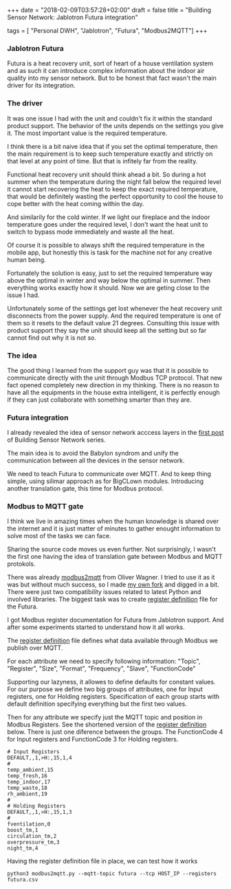 +++
date = "2018-02-09T03:57:28+02:00"
draft = false
title = "Building Sensor Network: Jablotron Futura integration"

tags = [ "Personal DWH", "Jablotron", "Futura", "Modbus2MQTT"]
+++

### Jablotron Futura
Futura is a heat recovery unit, sort of heart of a house ventilation system and as such it can introduce complex information about the indoor air quality into my sensor network. But to be honest that fact wasn't the main driver for its integration.

### The driver
It was one issue I had with the unit and couldn't fix it within the standard product support. The behavior of the units depends on the settings you give it. The most important value is the required temperature.

I think there is a bit naive idea that if you set the optimal temperature, then the main requirement is to keep such temperature exactly and strictly on that level at any point of time. But that is infitely far from the reality. 

Functional heat recovery unit should think ahead a bit. So during a hot summer when the temperature during the night fall below the required level it cannot start recovering the heat to keep the exact required temperature, that would be definitely wasting the perfect opportunity to cool the house to cope better with the heat coming within the day.

And similarily for the cold winter. If we light our fireplace and the indoor temperature goes under the required level, I don't want the heat unit to switch to bypass mode immediately and waste all the heat.

Of course it is possible to always shift the required temperature in the mobile app, but honestly this is task for the machine not for any creative human being. 

Fortunately the solution is easy, just to set the required temperature way above the optimal in winter and way below the optimal in summer. Then everything works exactly how it should. Now we are geting close to the issue I had.

Unfortunately some of the settings get lost whenever the heat recovery unit  disconnects from the power supply. And the required temperature is one of them so it resets to the default value 21 degrees. Consulting this issue with product support they say the unit should keep all the setting but so far cannot find out why it is not so. 

### The idea
The good thing I learned from the support guy was that it is possible to communicate directly with the unit through Modbus TCP protocol. That new fact opened completely new direction in my thinking. There is no reason to have all the equipments in the house extra intelligent, it is perfectly enough if they can just collaborate with something smarter than they are.

### Futura integration
I already revealed the idea of sensor network acccess layers in the [first post](/building-sensor-network-bc/) of Building Sensor Network series.  

The main idea is to avoid the Babylon syndrom and unify the communication between all the devices in the sensor network.

We need to teach Futura to communicate over MQTT. And to keep thing simple, using silimar approach as for BigCLown modules. Introducing another translation gate, this time for Modbus protocol.

### Modbus to MQTT gate
I think we live in amazing times when the human knowledge is shared over the internet and it is just matter of minutes to gather enought information to solve most of the tasks we can face.

Sharing the source code moves us even further. Not surprisingly, I wasn't the first one having the idea of translation gate between Modbus and MQTT protokols. 

There was already [modbus2mqtt](https://github.com/owagner/modbus2mqtt) from Oliver Wagner. I tried to use it as it was but without much success, so I made [my own fork](https://github.com/lubomirkamensky/modbus2mqtt) and digged in a bit. There were just two compatibility issues related to latest Python and involved libraries.  The biggest task was to create [register definition](https://github.com/lubomirkamensky/modbus2mqtt/blob/master/futura.csv) file for the Futura.

I got Modbus register documentation for Futura from Jablotron support. And after some experiments started to understand how it all works.

The [register definition](https://github.com/lubomirkamensky/modbus2mqtt/blob/master/futura.csv) file defines what data available through Modbus we publish over MQTT.

For each attribute we need to specify following information: "Topic", "Register", "Size", "Format", "Frequency", "Slave", "FunctionCode"

Supporting our lazyness, it allowes to define defaults for constant values. 
For our purpose we define two big groups of attributes, one for Input registers, one for Holding registers.  Specification of each group starts with default definition specifying everything but the first two values.

Then for any  attribute we specify just the MQTT topic and position in Modbus Registers.
See the shortened version of the [register definition](https://github.com/lubomirkamensky/modbus2mqtt/blob/master/futura.csv) below. There is just one diference between the groups. The FunctionCode 4  for Input registers and FunctionCode 3 for Holding registers.

```
# Input Registers 
DEFAULT,,1,>H:,15,1,4
# 
temp_ambient,15
temp_fresh,16
temp_indoor,17
temp_waste,18
rh_ambient,19
# 
# Holding Registers 
DEFAULT,,1,>H:,15,1,3
# 
fventilation,0
boost_tm,1
circulation_tm,2
overpressure_tm,3
night_tm,4
```

Having the register definition file in place, we can test how it works

```
python3 modbus2mqtt.py --mqtt-topic futura --tcp HOST_IP --registers futura.csv
```

